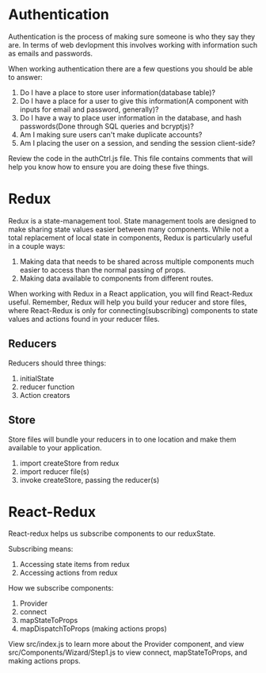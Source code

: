 # Authentication
Authentication is the process of making sure someone is who they say they are. In terms of web devlopment this involves working with information such as emails and passwords.

When working authentication there are a few questions you should be able to answer:
1. Do I have a place to store user information(database table)?
2. Do I have a place for a user to give this information(A component with inputs for email and password, generally)?
3. Do I have a way to place user information in the database, and hash passwords(Done through SQL queries and bcryptjs)?
4. Am I making sure users can't make duplicate accounts?
5. Am I placing the user on a session, and sending the session client-side?

Review the code in the authCtrl.js file. This file contains comments that will help you know how to ensure you are doing these five things.

# Redux

Redux is a state-management tool. State management tools are designed to make sharing state values easier between many components. While not a total replacement of local state in components, Redux is particularly useful in a couple ways:

1. Making data that needs to be shared across multiple components much easier to access than the normal passing of props.
2. Making data available to components from different routes.

When working with Redux in a React application, you will find React-Redux useful. Remember, Redux will help you build your reducer and store files, where React-Redux is only for connecting(subscribing) components to state values and actions found in your reducer files.

## Reducers

Reducers should three things:

1. initialState
2. reducer function
3. Action creators

## Store

Store files will bundle your reducers in to one location and make them available to your application.

1. import createStore from redux
2. import reducer file(s)
3. invoke createStore, passing the reducer(s)


# React-Redux

React-redux helps us subscribe components to our reduxState.

Subscribing means:
1. Accessing state items from redux
2. Accessing actions from redux

How we subscribe components:
1. Provider
2. connect
3. mapStateToProps
4. mapDispatchToProps (making actions props)

View src/index.js to learn more about the Provider component, and view src/Components/Wizard/Step1.js to view connect, mapStateToProps, and making actions props.
